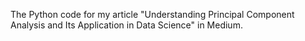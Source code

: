The Python code for my article "Understanding Principal Component Analysis and Its Application in Data Science" in Medium.
